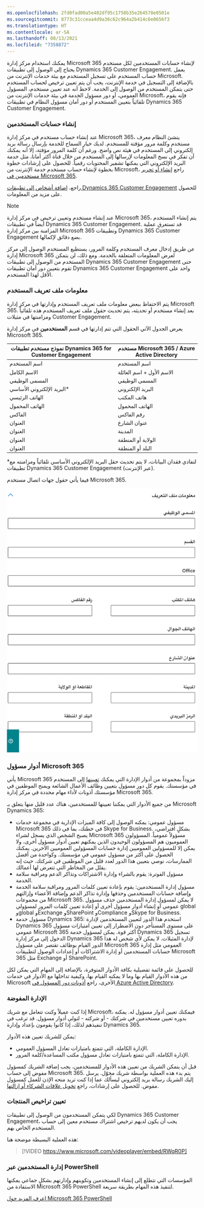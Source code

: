 ```yaml
---
ms.openlocfilehash: 2fd0fad00a5e402df95c1758b35e264578e0501e
ms.sourcegitcommit: 8773c31cceaa4d9a36c62c964a2b414c6e0656f3
ms.translationtype: HT
ms.contentlocale: ar-SA
ms.lasthandoff: 08/13/2021
ms.locfileid: "7358872"
---
```

يمكنك استخدام مركز إدارة Microsoft 365 لإنشاء حسابات المستخدمين لكل مستخدم يحتاج إلى الوصول إلى تطبيقات Dynamics 365 Customer Engagement. يعمل حساب المستخدم على تسجيل المستخدم مع بيئة خدمات الإنترنت من Microsoft. بالإضافة إلى التسجيل في خدمة الإنترنت، يجب أن يتم تعيين ترخيص لحساب المستخدم حتى يتمكن المستخدم من الوصول إلى الخدمة. لاحظ أنه عند تعيين مستخدم، المسؤول العمومي، أو دور مسؤول الخدمة في بيئة خدمات الإنترنت من Microsoft، فإنه يقوم تلقائياً بتعيين المستخدم أو دور أمان مسؤول النظام في تطبيقات Dynamics 365 Customer Engagement.

### <a name="creating-user-accounts"></a>إنشاء حسابات المستخدمين

عند إنشاء حساب مستخدم في مركز إدارة Microsoft 365، ينشئ النظام معرف مستخدم وكلمة مرور مؤقتة للمستخدم. لديك خيار السماح للخدمة بإرسال رسالة بريد إلكتروني إلى المستخدم في هيئة نص واضح. ورغم أن كلمة المرور مؤقتة، إلا أنه يمكنك أن تفكر في نسخ المعلومات لإرسالها إلى المستخدم من خلال قناة أكثر أمانا، مثل خدمة البريد الإلكتروني التي يمكنها تشفير المحتويات رقمياً. للحصول على إرشادات خطوة بخطوة لإنشاء حساب مستخدم خدمة الإنترنت من Microsoft، راجع [إنشاء أو تحرير مستخدمين في Microsoft 365](/office365/admin/add-users/add-users?redirectSourcePath=%252fen-US%252fArticle%252fCreate-or-edit-users-in-Office-365-1970f7d6-03b5-442f-b385-5880b9c256ec&view=o365-worldwide).

راجع، [إضافة أشخاص إلى تطبيقات Dynamics 365 Customer Engagement](/power-platform/admin/grant-users-access) للحصول على مزيد من المعلومات.

> [!Note]
> عند إنشاء مستخدم وتعيين ترخيص في مركز إدارة Microsoft 365، يتم إنشاء المستخدم أيضاً في تطبيقات Dynamics 365 Customer Engagement. قد تستغرق عملية المزامنة بين مركز إدارة Microsoft 365 وتطبيقات Dynamics 365 Customer Engagement بضع دقائق لإكمالها.

عن طريق إدخال معرف المستخدم وكلمة المرور، يستطيع المستخدم الوصول إلى مركز إدارة Microsoft 365 لعرض المعلومات المتعلقة بالخدمة. ومع ذلك، لن يتمكن المستخدم من الوصول إلى تطبيقات Dynamics 365 Customer Engagement حتى تقوم بتعيين دور أمان تطبيقات Dynamics 365 Customer Engagement واحد على الأقل لهذا المستخدم.

### <a name="user-profile-information"></a>معلومات ملف تعريف المستخدم

يتم الاحتفاظ ببعض معلومات ملف تعريف المستخدم وإدارتها في مركز إدارة Microsoft 365. بعد إنشاء مستخدم أو تحديثه، يتم تحديث حقول ملف تعريف المستخدم هذه تلقائياً ومزامنتها في مثيلات Customer Engagement.

يعرض الجدول الآتي الحقول التي تتم إدارتها في قسم **المستخدمين** في مركز إدارة Microsoft 365.

|  **نموذج مستخدم تطبيقات Dynamics 365 for Customer Engagement** |  مستخدم **Microsoft 365 / Azure Active Directory** |
|  --------------------------------------------------------| ----------------------------------------------|
|  اسم المستخدم                                               |  اسم المستخدم|
|  الاسم الكامل                                               |  الاسم الأول + اسم العائلة|
|  ‏‫المسمى الوظيفي                                                   |  المسمى الوظيفي|
|  البريد الإلكتروني الأساسي*                                          |  البريد الإلكتروني|
|  الهاتف الرئيسي                                              |  هاتف المكتب|
|  الهاتف المحمول                                            |  الهاتف المحمول|
|  الفاكس                                                     |  رقم الفاكس|
|  العنوان                                                 |  عنوان الشارع|
|  العنوان                                                 |  المدينة|
|  العنوان                                                 |  الولاية أو المنطقة|
|  العنوان                                                 |  البلد أو المنطقة|

*لتفادي فقدان البيانات، لا يتم تحديث حقل البريد الإلكتروني الأساسي تلقائياً ومزامنته مع تطبيقات Dynamics 365 Customer Engagement (عبر الإنترنت).

فيما يأتي حقول جهات اتصال مستخدم Microsoft 365.

![لقطة شاشة لنافذة معلومات جهة الاتصال مع الحقول.](../media/1_unit1_MPP.png)

### <a name="microsoft-365-admin-roles"></a>أدوار مسؤول Microsoft 365

يأتي Microsoft 365 مزوداً بمجموعة من أدوار الإدارة التي يمكنك [تعيينها](/office365/admin/add-users/assign-admin-roles?view=o365-worldwide) إلى المستخدم في مؤسستك. يقوم كل دور مسؤول بتعيين وظائف الأعمال الشائعة ويمنح الموظفين في مؤسستك أذونات لأداء مهام محددة في مركز إدارة Microsoft 365.

من جميع الأدوار التي يمكننا تعيينها للمستخدمين، هناك عدد قليل منها يتعلق بـ Microsoft Dynamics 365:

- مسؤول عمومي: يمكنه الوصول إلى كافة الميزات الإدارية في مجموعة خدمات Microsoft 365 في خطتك، بما في ذلك Skype for Business. بشكلٍ افتراضي، يصبح الشخص الذي يسجل لشراء Microsoft 365 مسؤولاً عمومياً. المسؤولون العموميون هم المسؤولون الوحيدون الذين يمكنهم تعيين أدوار مسؤول أخرى، ولا يمكن إلا للمسؤولين العموميين إدارة حسابات المسؤولين العموميين الآخرين. يمكنك الحصول على أكثر من مسؤول عمومي في مؤسستك. وكواحدة من أفضل الممارسات، نوصي بتعيين هذا الدور لعدد قليل من الموظفين في شركتك. حيث إنه يقلل من المخاطر التي تتعرض لها أعمالك.
- مسؤول الفوترة: يقوم بالشراء وإدارة الاشتراكات وتذاكر الدعم ومراقبة سلامة الخدمة.
- مسؤول إدارة المستخدمين: يقوم بإعادة تعيين كلمات المرور ومراقبة سلامة الخدمة وإضافة حسابات المستخدمين وحذفها وإدارة تذاكر الدعم وإضافة الأعضاء وإزالتهم من مجموعات Microsoft 365. لا يمكن لمسؤول إدارة المستخدمين حذف مسؤول عمومي أو إنشاء أدوار مسؤول أخرى أو إعادة تعيين كلمات المرور لمسؤولي global وglobal وExchange وSharePoint وCompliance وSkype for Business.
- مسؤول خدمة Dynamics 365: استخدم هذا الدور لتعيين المستخدمين لإدارة Dynamics 365 على مستوى المستأجر دون الاضطرار إلى تعيين امتيازات مسؤول عمومي Microsoft 365 أكثر قوة. يمكن لمسؤول خدمة Dynamics 365 تسجيل الدخول إلى مركز إدارة Dynamics 365 لإدارة المثيلات. لا يمكن لأي شخص له هذا الدور القيام بوظائف تقتصر على مسؤول Microsoft 365 العمومي مثل إدارة حسابات المستخدمين أو إدارة الاشتراكات أو إعدادات الوصول لتطبيقات Microsoft 365 مثل Exchange أو SharePoint.

للحصول على قائمة تفصيلية بكافة الأدوار المتوفرة، بالإضافة إلى المهام التي يمكن لكل من هذه الأدوار القيام بها وما لا يمكنه القيام بها، وكيفية تداخلها مع الأدوار في خدمات Microsoft الأخرى، راجع [أذونات دور المسؤول في Azure Active Directory](/azure/active-directory/users-groups-roles/directory-assign-admin-roles).

### <a name="delegated-administration"></a>الإدارة المفوضة

إذا كنت عميلاً وكنت تتعامل مع شريك Microsoft، فيمكنك تعيين أدوار مسؤول له. يمكنه بدوره تعيين مستخدمين في شركتك - أو شركته - لتولي أدوار مسؤول. قد ترغب في تنفيذهم لذلك، إذا كانوا يقومون بإعداد وإدارة Dynamics 365.

يمكن للشريك تعيين هذه الأدوار:
- الإدارة الكاملة، التي تتمتع بامتيازات تعادل المسؤول العمومي.
- الإدارة الكاملة، التي تتمتع بامتيازات تعادل مسؤول مكتب المساعدة/كلمة المرور.

قبل أن يتمكن الشريك من تعيين هذه الأدوار للمستخدمين، يجب إضافة الشريك كمسؤول مفوض إلى حساب Microsoft 365. يتم بدء هذه العملية بواسطة شريك مخوّل. يرسل إليك الشريك رسالة بريد إلكتروني ليسألك عما إذا كنت تريد منحه الإذن للعمل كمسؤول مفوض. للحصول على إرشادات، راجع [تخويل علاقات الشركاء أو إزالتها](https://support.office.com/article/201ccb3b-6011-4bf1-a6b2-84e7cc1ee2d0.aspx).

### <a name="assigning-product-licenses"></a>تعيين تراخيص المنتجات

لكي يتمكن المستخدمون من الوصول إلى تطبيقات Dynamics 365 Customer Engagement، يجب أن يكون لديهم ترخيص اشتراك مستخدم معين إلى حساب المستخدم الخاص بهم. 

هذه العملية البسيطة موضحة هنا:

> [!VIDEO https://www.microsoft.com/videoplayer/embed/RWqR0P]

### <a name="managing-users-via-powershell"></a>إدارة المستخدمين عبر PowerShell

المؤسسات التي تتطلع إلى إنشاء المستخدمين وتكوينهم وإدارتهم بشكلٍ جماعي يمكنها الاستفادة من Microsoft 365 PowerShell لتنفيذ هذه المهام بطريقة سريعة.

[اعرف المزيد حول Microsoft 365 PowerShell](/office365/enterprise/powershell/manage-office-365-with-office-365-powershell)
